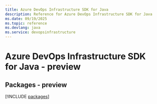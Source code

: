 ```yaml
---
title: Azure DevOps Infrastructure SDK for Java
description: Reference for Azure DevOps Infrastructure SDK for Java
ms.date: 09/19/2025
ms.topic: reference
ms.devlang: java
ms.service: devopsinfrastructure
---
```

# Azure DevOps Infrastructure SDK for Java - preview
## Packages - preview
[!INCLUDE [packages](devops-infrastructure-index.md)]